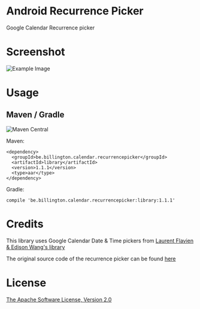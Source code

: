 Android Recurrence Picker
=========================

Google Calendar Recurrence picker

Screenshot
==========

![Example Image][1]


Usage
=====

Maven / Gradle
--------------
![Maven Central](https://maven-badges.herokuapp.com/maven-central/be.billington.calendar.recurrencepicker/library/badge.png?style=flat)

Maven:

    <dependency>
      <groupId>be.billington.calendar.recurrencepicker</groupId>
      <artifactId>library</artifactId>
      <version>1.1.1</version>
      <type>aar</type>
    </dependency>
	
	
Gradle:

	compile 'be.billington.calendar.recurrencepicker:library:1.1.1'


Credits
=======

 This library uses Google Calendar Date & Time pickers from [Laurent Flavien & Edison Wang's library][2] 

 The original source code of the recurrence picker can be found [here][3]

License
=======

 [The Apache Software License, Version 2.0][4]


 [1]: https://github.com/Shusshu/Android-RecurrencePicker/blob/master/screenshots/recurrence-picker.png
 [2]: https://github.com/flavienlaurent/datetimepicker
 [3]: https://github.com/android/platform_packages_apps_calendar/tree/master/src/com/android/calendar
 [4]: http://www.apache.org/licenses/LICENSE-2.0.txt
